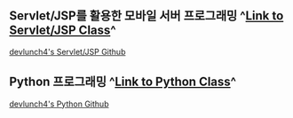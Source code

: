 
## Servlet/JSP를 활용한 모바일 서버 프로그래밍 ^[Link to Servlet/JSP Class](https://tacademy.skplanet.com/live/player/onlineLectureDetail.action?seq=100)^
[devlunch4's Servlet/JSP Github](https://github.com/devlunch4/TAcademyServletJSPMobileServerProgramming)

## Python 프로그래밍 ^[Link to Python Class](https://tacademy.skplanet.com/live/player/onlineLectureDetail.action?seq=89)^
[devlunch4's Python Github](https://github.com/devlunch4/TAcademyPython)

